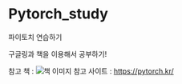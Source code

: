 # Pytorch_study

파이토치 연습하기

구글링과 책을 이용해서 공부하기!

참고 책 : ![책 이미지](https://image.aladin.co.kr/product/28966/10/cover500/k262836721_1.jpg)
참고 사이트 : https://pytorch.kr/
